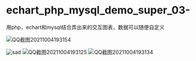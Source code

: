 # echart_php_mysql_demo_super_03-
用php，echart和mysql结合弄出来的交互图表，数据可以随便自定义

![QQ截图20211004193154](https://user-images.githubusercontent.com/59329360/135844740-052c9c86-1b53-4a0f-87b1-39d432b48027.jpg)


![sad](https://user-images.githubusercontent.com/59329360/135844611-16b8629b-43b9-41a0-886d-91fa3e6cfa11.jpg)
![QQ截图20211004193125](https://user-images.githubusercontent.com/59329360/135844630-ddabab1e-708f-4f1e-9408-5bbf3b883e69.jpg)
![QQ截图20211004193134](https://user-images.githubusercontent.com/59329360/135844636-05353087-58b8-453e-8c8a-9b2045749174.jpg)
